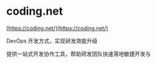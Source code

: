 # coding.net

[https://coding.net/](https://coding.net/)


DevOps 开发方式，实现研发效能升级

提供一站式开发协作工具，帮助研发团队快速落地敏捷开发与 
